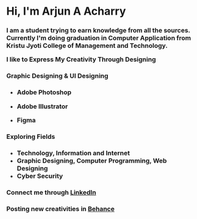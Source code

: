 <h1>Hi, I'm Arjun A Acharry</h1>


<h3><p>I am a student trying to earn knowledge from all the sources. Currently I'm doing graduation in Computer Application from Kristu Jyoti College of Management and Technology.<p>

  <P>I like to Express My Creativity Through Designing</h3></P>


<h3>Graphic Designing & UI Designing<h3>
  
- Adobe Photoshop
  
- Adobe Illustrator
  
- Figma

<h3>Exploring Fields<h3>
  
  - **Technology, Information and Internet**
  - **Graphic Designing, Computer Programming, Web Designing**
  - **Cyber Security**
  
  ### Connect me through [LinkedIn](https://www.linkedin.com/in/arjun-a-acharry-044a36252/)
  ### Posting new creativities in [Behance](https://www.behance.net/arjunaacharry)
  
<!---

arjunaacharry/arjunaacharry is a ✨ special ✨ repository because its `README.md` (this file) appears on your GitHub profile.

You can click the Preview link to take a look at your changes.

--->





